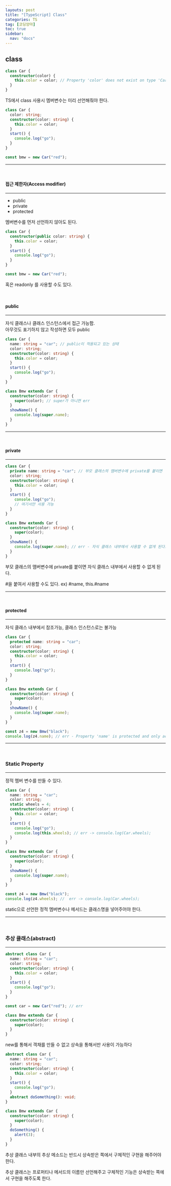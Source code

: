 ```yaml
---
layouts: post
title: "[TypeScript] Class"
categories: TS
tag: [코딩앙마]
toc: true
sidebar:
  nav: "docs"
---
```


## class

```ts
class Car {
  constructor(color) {
    this.color = color; // Property 'color' does not exist on type 'Car'
  }
}
```

TS에서 class 사용시 멤버변수는 미리 선언해줘야 한다.

```ts
class Car {
  color: string;
  constructor(color: string) {
    this.color = color;
  }
  start() {
    console.log("go");
  }
}

const bmw = new Car("red");
```

---

<br/>

#### 접근 제한자(Access modifier)

---

- public
- private
- protected

멤버변수를 먼저 선언하지 않아도 된다.

```ts
class Car {
  constructor(public color: string) {
    this.color = color;
  }
  start() {
    console.log("go");
  }
}

const bmw = new Car("red");
```

혹은 readonly 를 사용할 수도 있다.

<br/>

#### public

---

자식 클래스나 클래스 인스턴스에서 접근 가능함.<br/>
아무것도 표기하지 않고 작성하면 모두 public

```ts
class Car {
  name: string = "car"; // public이 적용되고 있는 상태
  color: string;
  constructor(color: string) {
    this.color = color;
  }
  start() {
    console.log("go");
  }
}

class Bmw extends Car {
  constructor(color: string) {
    super(color); // super가 아니면 err
  }
  showName() {
    console.log(super.name);
  }
}
```

---

<br/>

#### private

---

```ts
class Car {
  private name: string = "car"; // 부모 클래스의 맴버변수에 private를 붙이면
  color: string;
  constructor(color: string) {
    this.color = color;
  }
  start() {
    console.log("go");
    // 여기서만 사용 가능
  }
}

class Bmw extends Car {
  constructor(color: string) {
    super(color);
  }
  showName() {
    console.log(super.name); // err - 자식 클래스 내부에서 사용할 수 없게 된다.
  }
}
```

부모 클래스의 맴버변수에 private를 붙이면 자식 클래스 내부에서 사용할 수 없게 된다.

#을 붙여서 사용할 수도 있다. ex) #name, this.#name

---

<br/>

#### protected

---

자식 클래스 내부에서 참조가능, 클래스 인스턴스로는 불가능

```ts
class Car {
  protected name: string = "car";
  color: string;
  constructor(color: string) {
    this.color = color;
  }
  start() {
    console.log("go");
  }
}

class Bmw extends Car {
  constructor(color: string) {
    super(color);
  }
  showName() {
    console.log(super.name);
  }
}

const z4 = new Bmw("black");
console.log(z4.name); // err - Property 'name' is protected and only accessible within class 'Car' and its subclasses
```

---

<br/>

### Static Property

---

정적 멤버 변수를 만들 수 있다.

```ts
class Car {
  name: string = "car";
  color: string;
  static wheels = 4;
  constructor(color: string) {
    this.color = color;
  }
  start() {
    console.log("go");
    console.log(this.wheels); // err -> console.log(Car.wheels);
  }
}

class Bmw extends Car {
  constructor(color: string) {
    super(color);
  }
  showName() {
    console.log(super.name);
  }
}

const z4 = new Bmw("black");
console.log(z4.wheels); //  err -> console.log(Car.wheels);
```

static으로 선언한 정적 멤버변수나 메서드는 클래스명을 넣어주어야 한다.

---

<br/>

### 추상 클래스(abstract)

---

```ts
abstract class Car {
  name: string = "car";
  color: string;
  constructor(color: string) {
    this.color = color;
  }
  start() {
    console.log("go");
  }
}

const car = new Car("red"); // err

class Bmw extends Car {
  constructor(color: string) {
    super(color);
  }
}
```

new를 통해서 객채를 만들 수 없고 상속을 통해서만 사용이 가능하다

```ts
abstract class Car {
  name: string = "car";
  color: string;
  constructor(color: string) {
    this.color = color;
  }
  start() {
    console.log("go");
  }
  abstract doSomething(): void;
}

class Bmw extends Car {
  constructor(color: string) {
    super(color);
  }
  doSomething() {
    alert(3);
  }
}
```

추상 클래스 내부의 추상 메소드는 반드시 상속받은 쪽에서 구체적인 구현을 해주어야 한다.

추상 클래스는 프로퍼티나 메서드의 이름만 선언해주고 구체적인 기능은 상속받는 쪽에서 구현을 해주도록 한다.
